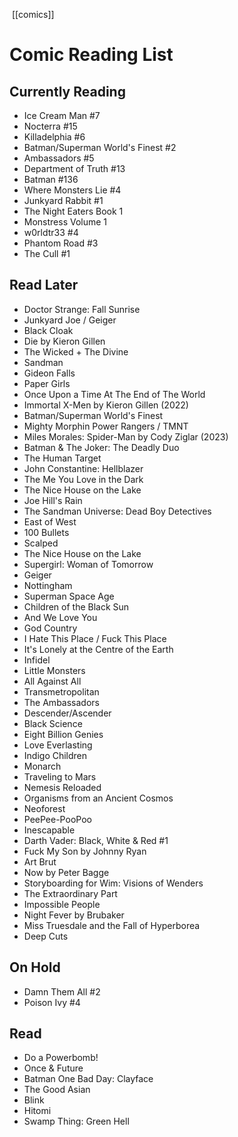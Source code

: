 [[comics]]

# Comic Reading List

## Currently Reading
- Ice Cream Man #7
- Nocterra #15
- Killadelphia #6
- Batman/Superman World's Finest #2
- Ambassadors #5
- Department of Truth #13
- Batman #136
- Where Monsters Lie #4
- Junkyard Rabbit #1
- The Night Eaters Book 1
- Monstress Volume 1
- w0rldtr33 #4
- Phantom Road #3
- The Cull #1

## Read Later
- Doctor Strange: Fall Sunrise
- Junkyard Joe / Geiger
- Black Cloak
- Die by Kieron Gillen
- The Wicked + The Divine
- Sandman
- Gideon Falls
- Paper Girls
- Once Upon a Time At The End of The World
- Immortal X-Men by Kieron Gillen (2022)
- Batman/Superman World's Finest
- Mighty Morphin Power Rangers / TMNT
- Miles Morales: Spider-Man by Cody Ziglar (2023)
- Batman & The Joker: The Deadly Duo
- The Human Target
- John Constantine: Hellblazer
- The Me You Love in the Dark
- The Nice House on the Lake
- Joe Hill's Rain
- The Sandman Universe: Dead Boy Detectives
- East of West
- 100 Bullets
- Scalped
- The Nice House on the Lake
- Supergirl: Woman of Tomorrow
- Geiger
- Nottingham
- Superman Space Age
- Children of the Black Sun
- And We Love You
- God Country
- I Hate This Place / Fuck This Place
- It's Lonely at the Centre of the Earth
- Infidel
- Little Monsters
- All Against All
- Transmetropolitan
- The Ambassadors
- Descender/Ascender
- Black Science
- Eight Billion Genies
- Love Everlasting
- Indigo Children
- Monarch
- Traveling to Mars
- Nemesis Reloaded
- Organisms from an Ancient Cosmos
- Neoforest
- PeePee-PooPoo
- Inescapable
- Darth Vader: Black, White & Red #1
- Fuck My Son by Johnny Ryan
- Art Brut
- Now by Peter Bagge
- Storyboarding for Wim: Visions of Wenders
- The Extraordinary Part
- Impossible People
- Night Fever by Brubaker
- Miss Truesdale and the Fall of Hyperborea
- Deep Cuts

## On Hold
- Damn Them All #2
- Poison Ivy #4

## Read
- Do a Powerbomb!
- Once & Future
- Batman One Bad Day: Clayface
- The Good Asian
- Blink
- Hitomi
- Swamp Thing: Green Hell